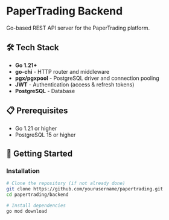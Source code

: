 # PaperTrading Backend

Go-based REST API server for the PaperTrading platform.

## 🛠 Tech Stack

- **Go 1.21+**
- **go-chi** - HTTP router and middleware
- **pgx/pgxpool** - PostgreSQL driver and connection pooling
- **JWT** - Authentication (access & refresh tokens)
- **PostgreSQL** - Database

## 📋 Prerequisites

- Go 1.21 or higher
- PostgreSQL 15 or higher

## 🚀 Getting Started

### Installation

```bash
# Clone the repository (if not already done)
git clone https://github.com/yourusername/papertrading.git
cd papertrading/backend

# Install dependencies
go mod download
```